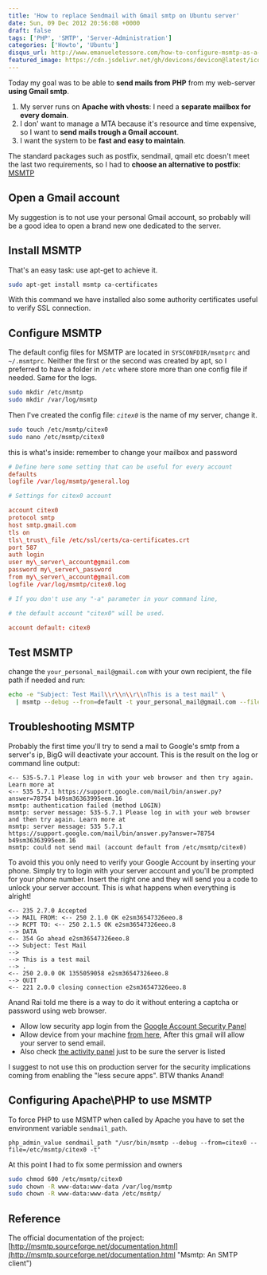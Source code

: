 ```yaml
---
title: 'How to replace Sendmail with Gmail smtp on Ubuntu server'
date: Sun, 09 Dec 2012 20:56:08 +0000
draft: false
tags: ['PHP', 'SMTP', 'Server-Administration']
categories: ['Howto', 'Ubuntu']
disqus_url: http://www.emanueletessore.com/how-to-configure-msmtp-as-a-gmail-relay-on-ubuntu-server/
featured_image: https://cdn.jsdelivr.net/gh/devicons/devicon@latest/icons/ubuntu/ubuntu-original.svg
---
```


Today my goal was to be able to **send mails from PHP** from my web-server **using Gmail smtp**.

1. My server runs on **Apache with vhosts**: I need a **separate mailbox for every domain**.
2. I don' want to manage a MTA because it's resource and time expensive, so I want to **send mails trough a Gmail
   account**.
3. I want the system to be **fast and easy to maintain**.

The standard packages such as postfix, sendmail, qmail etc doesn't meet the last two requirements, so I had to **choose
an alternative to postfix**: [MSMTP](http://msmtp.sourceforge.net "Msmtp: An SMTP client")

## Open a Gmail account

My suggestion is to not use your personal Gmail account, so probably will be a good idea to open a brand new one
dedicated to the server.

## Install MSMTP

That's an easy task: use apt-get to achieve it.

```bash
sudo apt-get install msmtp ca-certificates
```

With this command we have installed also some authority certificates useful to verify SSL connection.

## Configure MSMTP

The default config files for MSMTP are located in `SYSCONFDIR/msmtprc` and `~/.msmtprc`.
Neither the first or the second was created by apt, so I preferred to have a folder in `/etc`
where store more than one config file if needed. Same for the logs.

```bash
sudo mkdir /etc/msmtp
sudo mkdir /var/log/msmtp
```

Then I've created the config file: _`citex0`_ is the name of my server, change it.

```bash
sudo touch /etc/msmtp/citex0
sudo nano /etc/msmtp/citex0
```

this is what's inside: remember to change your mailbox and password

```conf
# Define here some setting that can be useful for every account
defaults
logfile /var/log/msmtp/general.log

# Settings for citex0 account

account citex0
protocol smtp
host smtp.gmail.com
tls on
tls\_trust\_file /etc/ssl/certs/ca-certificates.crt
port 587
auth login
user my\_server\_account@gmail.com
password my\_server\_password
from my\_server\_account@gmail.com
logfile /var/log/msmtp/citex0.log

# If you don't use any "-a" parameter in your command line,

# the default account "citex0" will be used.

account default: citex0
```

## Test MSMTP

change the `your_personal_mail@gmail.com` with your own recipient, the file path if needed and run:

```bash
echo -e "Subject: Test Mail\\r\\n\\r\\nThis is a test mail" \
  | msmtp --debug --from=default -t your_personal_mail@gmail.com --file=/etc/msmtp/citex0
```

## Troubleshooting MSMTP

Probably the first time you'll try to send a mail to Google's smtp from a server's ip, BigG will deactivate your
account. This is the result on the log or command line output:

```
<-- 535-5.7.1 Please log in with your web browser and then try again. Learn more at
<-- 535 5.7.1 https://support.google.com/mail/bin/answer.py?answer=78754 b49sm36363995eem.16
msmtp: authentication failed (method LOGIN)
msmtp: server message: 535-5.7.1 Please log in with your web browser and then try again. Learn more at
msmtp: server message: 535 5.7.1 https://support.google.com/mail/bin/answer.py?answer=78754 b49sm36363995eem.16
msmtp: could not send mail (account default from /etc/msmtp/citex0)
```

To avoid this you only need to verify your Google Account by inserting your phone.
Simply try to login with your server account and you'll be prompted for your phone number. 
Insert the right one and they will send you a code to unlock your server account. This is what happens when everything is alright!

```
<-- 235 2.7.0 Accepted
--> MAIL FROM: <-- 250 2.1.0 OK e2sm36547326eeo.8
--> RCPT TO: <-- 250 2.1.5 OK e2sm36547326eeo.8
--> DATA
<-- 354 Go ahead e2sm36547326eeo.8
--> Subject: Test Mail
-->
--> This is a test mail
--> .
<-- 250 2.0.0 OK 1355059058 e2sm36547326eeo.8
--> QUIT
<-- 221 2.0.0 closing connection e2sm36547326eeo.8

```

Anand Rai told me there is a way to do it without entering a captcha or password using web browser.

*   Allow low security app login from the [Google Account Security Panel](https://www.google.com/settings/security/lesssecureapps)
*   Allow device from your machine [from here](https://accounts.google.com/b/0/DisplayUnlockCaptcha), After this gmail will allow your server to send email.
*   Also check [the activity panel](https://security.google.com/settings/security/activity) just to be sure the server is listed

I suggest to not use this on production server for the security implications coming from enabling the "less secure apps". BTW thanks Anand!

## Configuring Apache\\PHP to use MSMTP

To force PHP to use MSMTP when called by Apache you have to set the environment variable `sendmail_path`.

```
php_admin_value sendmail_path "/usr/bin/msmtp --debug --from=citex0 --file=/etc/msmtp/citex0 -t"
```

At this point I had to fix some permission and owners

```bash
sudo chmod 600 /etc/msmtp/citex0 
sudo chown -R www-data:www-data /var/log/msmtp 
sudo chown -R www-data:www-data /etc/msmtp/
```

## Reference

The official documentation of the project: [http://msmtp.sourceforge.net/documentation.html](http://msmtp.sourceforge.net/documentation.html "Msmtp: An SMTP client")